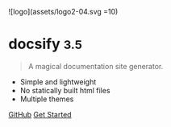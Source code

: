 <!-- _coverpage.md -->

![logo](assets/logo2-04.svg =10)

# docsify <small>3.5</small>

> A magical documentation site generator.

- Simple and lightweight
- No statically built html files
- Multiple themes

[GitHub]()
[Get Started](#docsify)
